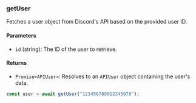 ### getUser

Fetches a user object from Discord's API based on the provided user ID.

#### Parameters

- `id` (string): The ID of the user to retrieve.

#### Returns

- `Promise<APIUser>`: Resolves to an `APIUser` object containing the user's data.

```ts
const user = await getUser("123456789012345678");
```

